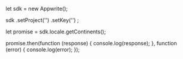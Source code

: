 let sdk = new Appwrite();

sdk
    .setProject('')
    .setKey('')
;

let promise = sdk.locale.getContinents();

promise.then(function (response) {
    console.log(response);
}, function (error) {
    console.log(error);
});